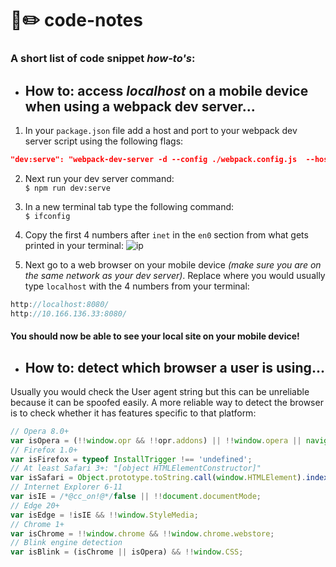 # 📓✏️ ️️code-notes
### A short list of code snippet _how-to's_:

* ## How to: access _localhost_ on a mobile device when using a webpack dev server...

1. In your ```package.json``` file add a host and port to your webpack dev server script using the following flags:
```json
"dev:serve": "webpack-dev-server -d --config ./webpack.config.js  --host 0.0.0.0 --port 8080"
```

2. Next run your dev server command:  
```$ npm run dev:serve```

3. In a new terminal tab type the following command:  
```$ ifconfig```   

4. Copy the first 4 numbers after ```inet``` in the ```en0``` section from what gets printed in your terminal:
![ip](https://cloud.githubusercontent.com/assets/12450298/15893251/654a2090-2d76-11e6-9459-dffd28bed528.png)

5. Next go to a web browser on your mobile device _(make sure you are on the same network as your dev server)_. Replace where you would usually type ```localhost``` with the 4 numbers from your terminal:  
```js
http://localhost:8080/  
http://10.166.136.33:8080/
```
#### You should now be able to see your local site on your mobile device!

* ## How to: detect which browser a user is using...

Usually you would check the User agent string but this can be unreliable because it can be spoofed easily. A more reliable way to detect the browser is to check whether it has features specific to that platform:

```js
// Opera 8.0+
var isOpera = (!!window.opr && !!opr.addons) || !!window.opera || navigator.userAgent.indexOf(' OPR/') >= 0;
// Firefox 1.0+
var isFirefox = typeof InstallTrigger !== 'undefined';
// At least Safari 3+: "[object HTMLElementConstructor]"
var isSafari = Object.prototype.toString.call(window.HTMLElement).indexOf('Constructor') > 0;
// Internet Explorer 6-11
var isIE = /*@cc_on!@*/false || !!document.documentMode;
// Edge 20+
var isEdge = !isIE && !!window.StyleMedia;
// Chrome 1+
var isChrome = !!window.chrome && !!window.chrome.webstore;
// Blink engine detection
var isBlink = (isChrome || isOpera) && !!window.CSS;
```
